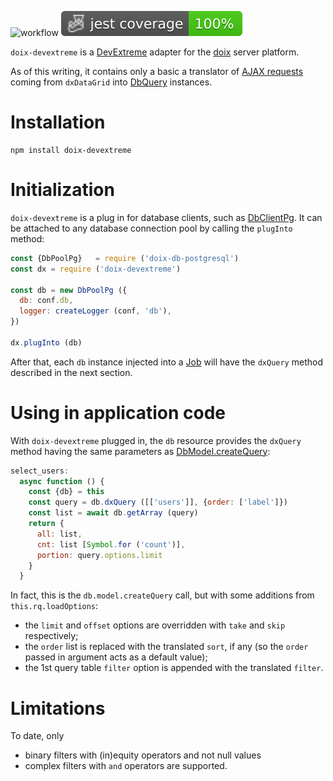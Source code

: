 ![workflow](https://github.com/do-/node-doix-devextreme/actions/workflows/main.yml/badge.svg)
![Jest coverage](./badges/coverage-jest%20coverage.svg)

`doix-devextreme` is a [DevExtreme](https://www.devexpress.com) adapter for the [doix](https://github.com/do-/node-doix) server platform.

As of this writing, it contains only a basic a translator of [AJAX requests](https://js.devexpress.com/jQuery/Documentation/ApiReference/Data_Layer/CustomStore/LoadOptions/) coming from `dxDataGrid` into [DbQuery](https://github.com/do-/node-doix-db/wiki/DbQuery) instances.

# Installation
```
npm install doix-devextreme
```

# Initialization
`doix-devextreme` is a plug in for database clients, such as [DbClientPg](https://github.com/do-/node-doix-db-postgresql/wiki/DbClientPg). It can be attached to any database connection pool by calling the `plugInto` method:

```js
const {DbPoolPg}   = require ('doix-db-postgresql')
const dx = require ('doix-devextreme')

const db = new DbPoolPg ({
  db: conf.db,
  logger: createLogger (conf, 'db'),
})

dx.plugInto (db)
```

After that, each `db` instance injected into a [Job](https://github.com/do-/node-doix/wiki/Job) will have the `dxQuery` method described in the next section.

# Using in application code
With `doix-devextreme` plugged in, the `db` resource provides the `dxQuery` method having the same parameters as [DbModel.createQuery](https://github.com/do-/node-doix-db/wiki/DbModel#createquery):

```js
select_users:    
  async function () {
    const {db} = this
    const query = db.dxQuery ([['users']], {order: ['label']})
    const list = await db.getArray (query)
    return {
      all: list, 
      cnt: list [Symbol.for ('count')], 
      portion: query.options.limit
    }
  }
```

In fact, this is the `db.model.createQuery` call, but with some additions from `this.rq.loadOptions`:
* the `limit` and `offset` options are overridden with `take` and `skip` respectively;
* the `order` list is replaced with the translated `sort`, if any (so the `order` passed in argument acts as a default value);
* the 1st query table `filter` option is appended with the translated `filter`.

# Limitations

To date, only 
* binary filters with (in)equity operators and not null values
* complex filters with `and` operators
are supported.
